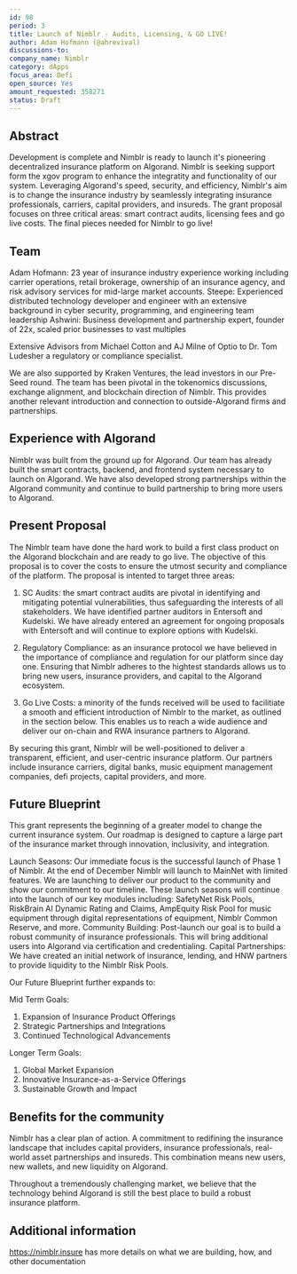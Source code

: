 ```yaml
---
id: 98
period: 3
title: Launch of Nimblr - Audits, Licensing, & GO LIVE!
author: Adam Hofmann (@ahrevival)
discussions-to: 
company_name: Nimblr
category: dApps
focus_area: Defi
open_source: Yes
amount_requested: 358271
status: Draft
---
```


## Abstract
Development is complete and Nimblr is ready to launch it's pioneering decentralized insurance platform on Algorand. Nimblr is seeking support form the xgov program to enhance the integratity and functionality of our system. Leveraging Algorand's speed, security, and efficiency, Nimblr's aim is to change the insurance industry by seamlessly integrating insurance professionals, carriers, capital providers, and insureds. The grant proposal focuses on three critical areas: smart contract audits, licensing fees and go live costs. The final pieces needed for Nimblr to go live!

## Team
Adam Hofmann: 23 year of insurance industry experience working including carrier operations, retail brokerage, ownership of an insurance agency, and risk advisory
services for mid-large market accounts. 
Steepe: Experienced distributed technology developer and engineer with an extensive background in cyber security, programming, and engineering team leadership
Ashwini: Business development and partnership expert, founder of 22x, scaled prior businesses to vast multiples

Extensive Advisors from Michael Cotton and AJ Milne of Optio to Dr. Tom Ludesher a regulatory or compliance specialist.

We are also supported by Kraken Ventures, the lead investors in our Pre-Seed round. The team has been pivotal in the tokenomics discussions, exchange alignment, and blockchain direction of Nimblr. This provides another relevant introduction and connection to outside-Algorand firms and partnerships.

## Experience with Algorand
Nimblr was built from the ground up for Algorand. Our team has already built the smart contracts, backend, and frontend system necessary to launch on Algorand.
We have also developed strong partnerships within the Algorand community and continue to build partnership to bring more users to Algorand.

## Present Proposal
The Nimblr team have done the hard work to build a first class product on the Algorand blockchain and are ready to go live. The objective of this proposal is to cover the costs to ensure the utmost security and compliance of the platform. The proposal is intented to target three areas:

1. SC Audits: the smart contract audits are pivotal in identifying and mitigating potential vulnerabilities, thus safeguarding the interests of all stakeholders. We have identified partner auditors in Entersoft and Kudelski. We have already entered an agreement for ongoing proposals with Entersoft and will continue to explore options with Kudelski.
   
3. Regulatory Compliance: as an insurance protocol we have believed in the importance of compliance and regulation for our platform since day one. Ensuring that Nimblr adheres to the hightest standards allows us to bring new users, insurance providers, and capital to the Algorand ecosystem.
   
5. Go Live Costs: a minority of the funds received will be used to facilitiate a smooth and efficient introduction of Nimblr to the market, as outlined in the section below. This enables us to reach a wide audience and deliver our on-chain and RWA insurance partners to Algorand.

By securing this grant, Nimblr will be well-positioned to deliver a transparent, efficient, and user-centric insurance platform. Our partners include insurance carriers, digital banks, music equipment management companies, defi projects, capital providers, and more.

## Future Blueprint
This grant represents the beginning of a greater model to change the current insurance system. Our roadmap is designed to capture a large part of the insurance market through innovation, inclusivity, and integration. 

Launch Seasons: Our immediate focus is the successful launch of Phase 1 of Nimblr. At the end of December Nimblr will launch to MainNet with limited features. We are launching to deliver our product to the community and show our commitment to our timeline.
 These launch seasons will continue into the launch of our key modules including: SafetyNet Risk Pools, RiskBrain AI Dynamic Rating and Claims, AmpEquity Risk Pool for music equipment through digital representations of equipment, Nimblr Common Reserve, and more. 
Community Building: Post-launch our goal is to build a robust community of insurance professionals. This will bring additional users into Algorand via certification and credentialing.
Capital Partnerships: We have created an initial network of insurance, lending, and HNW partners to provide liquidity to the Nimblr Risk Pools.

Our Future Blueprint further expands to:

Mid Term Goals:
1. Expansion of Insurance Product Offerings
2. Strategic Partnerships and Integrations
3. Continued Technological Advancements

Longer Term Goals:
1. Global Market Expansion
2. Innovative Insurance-as-a-Service Offerings
3. Sustainable Growth and Impact

## Benefits for the community
Nimblr has a clear plan of action. A commitment to redifining the insurance landscape that includes capital providers, insurance professionals, real-world asset partnerships and insureds. 
This combination means new users, new wallets, and new liquidity on Algorand. 

Throughout a tremendously challenging market, we believe that the technology behind Algorand is still the best place to build a robust insurance platform. 

## Additional information
https://nimblr.insure has more details on what we are building, how, and other documentation
